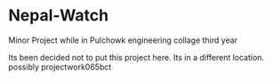 Nepal-Watch
===========

Minor Project  while in Pulchowk engineering collage third year

Its been decided not to put this project here. Its in a different location. possibly projectwork065bct
